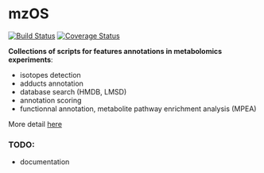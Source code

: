 mzOS
====
[![Build Status](https://travis-ci.org/jerkos/mzOS.svg?branch=master)](https://travis-ci.org/jerkos/mzOS)
[![Coverage Status](https://img.shields.io/coveralls/jerkos/mzOS.svg)](https://coveralls.io/r/jerkos/mzOS)

**Collections of scripts for features annotations in  metabolomics experiments**:

* isotopes detection
* adducts annotation
* database search (HMDB, LMSD)
* annotation scoring
* functionnal annotation, metabolite pathway enrichment analysis (MPEA)

More detail [here](http://jerkos.github.io/mzOS)

### TODO:

* documentation
